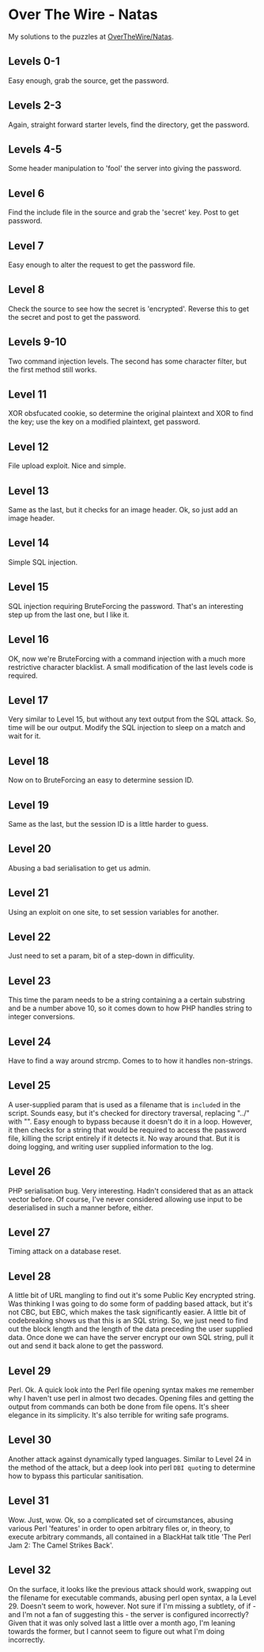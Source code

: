 # Over The Wire - Natas

My solutions to the puzzles at [OverTheWire/Natas](http://overthewire.org/wargames/natas/).

## Levels 0-1

Easy enough, grab the source, get the password.

## Levels 2-3

Again, straight forward starter levels, find the directory, get the password.

## Levels 4-5

Some header manipulation to 'fool' the server into giving the password.

## Level 6

Find the include file in the source and grab the 'secret' key. Post to get password.

## Level 7

Easy enough to alter the request to get the password file.

## Level 8

Check the source to see how the secret is 'encrypted'. Reverse this to get the secret and post to get the password.

## Levels 9-10

Two command injection levels. The second has some character filter, but the first method still works.

## Level 11

XOR obsfucated cookie, so determine the original plaintext and XOR to find the key; use the key on a modified plaintext, get password.

## Level 12

File upload exploit. Nice and simple.

## Level 13

Same as the last, but it checks for an image header. Ok, so just add an image header.

## Level 14

Simple SQL injection.

## Level 15

SQL injection requiring BruteForcing the password. That's an interesting step up from the last one, but I like it.

## Level 16

OK, now we're BruteForcing with a command injection with a much more restrictive character blacklist. A small modification of the last levels code is required.

## Level 17

Very similar to Level 15, but without any text output from the SQL attack. So, time will be our output. Modify the SQL injection to sleep on a match and wait for it.

## Level 18

Now on to BruteForcing an easy to determine session ID.

## Level 19

Same as the last, but the session ID is a little harder to guess.

## Level 20

Abusing a bad serialisation to get us admin.

## Level 21

Using an exploit on one site, to set session variables for another.

## Level 22

Just need to set a param, bit of a step-down in difficulity.

## Level 23

This time the param needs to be a string containing a a certain substring and be a number above 10, so it comes down to how PHP handles string to integer conversions.

## Level 24

Have to find a way around strcmp. Comes to to how it handles non-strings.

## Level 25

A user-supplied param that is used as a filename that is `include`d in the script. Sounds easy, but it's checked for directory traversal, replacing "../" with "". Easy enough to bypass because it doesn't do it in a loop. However, it then checks for a string that would be required to access the password file, killing the script entirely if it detects it. No way around that. But it is doing logging, and writing user supplied information to the log.

## Level 26

PHP serialisation bug. Very interesting. Hadn't considered that as an attack vector before. Of course, I've never considered allowing use input to be deserialised in such a manner before, either.

## Level 27

Timing attack on a database reset.

## Level 28

A little bit of URL mangling to find out it's some Public Key encrypted string. Was thinking I was going to do some form of padding based attack, but it's not CBC, but EBC, which makes the task significantly easier. A little bit of codebreaking shows us that this is an SQL string. So, we just need to find out the block length and the length of the data preceding the user supplied data. Once done we can have the server encrypt our own SQL string, pull it out and send it back alone to get the password.

## Level 29

Perl. Ok. A quick look into the Perl file opening syntax makes me remember why I haven't use perl in almost two decades. Opening files and getting the output from commands can both be done from file opens. It's sheer elegance in its simplicity. It's also terrible for writing safe programs.

## Level 30

Another attack against dynamically typed languages. Similar to Level 24 in the method of the attack, but a deep look into perl `DBI quot`ing to determine how to bypass this particular sanitisation.

## Level 31

Wow. Just, wow. Ok, so a complicated set of circumstances, abusing various Perl 'features' in order to open arbitrary files or, in theory, to execute arbitrary commands, all contained in a BlackHat talk title 'The Perl Jam 2: The Camel Strikes Back'.

## Level 32

On the surface, it looks like the previous attack should work, swapping out the filename for executable commands, abusing perl open syntax, a la Level 29. Doesn't seem to work, however. Not sure if I'm missing a subtlety, of if - and I'm not a fan of suggesting this - the server is configured incorrectly? Given that it was only solved last a little over a month ago, I'm leaning towards the former, but I cannot seem to figure out what I'm doing incorrectly.
